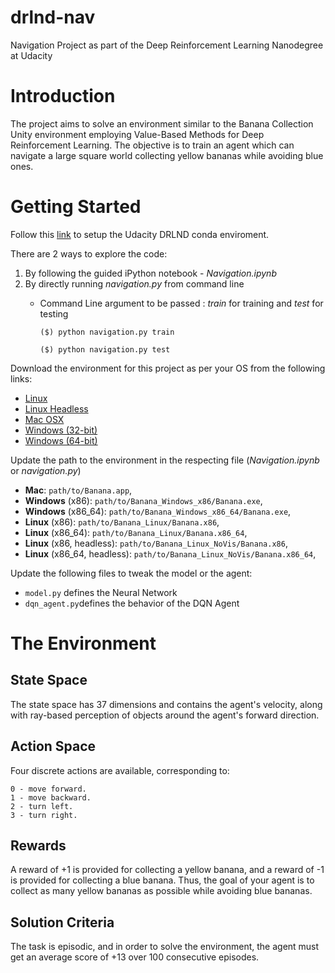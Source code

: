 # drlnd-nav
Navigation Project as part of the Deep Reinforcement Learning Nanodegree at Udacity

# Introduction
The project aims to solve an environment similar to the Banana Collection Unity environment employing Value-Based Methods for Deep Reinforcement Learning. The objective is to train an agent which can navigate a large square world collecting yellow bananas while avoiding blue ones.

# Getting Started
Follow this [link](https://github.com/udacity/deep-reinforcement-learning#dependencies) to setup the Udacity DRLND conda enviroment.

There are 2 ways to explore the code:
1. By following the guided iPython notebook - _Navigation.ipynb_
2. By directly running _navigation.py_ from command line
   * Command Line argument to be passed : _train_ for training and _test_ for testing
   
       `($) python navigation.py train`
   
       `($) python navigation.py test`
   
Download the environment for this project as per your OS from the following links:
- [Linux](https://s3-us-west-1.amazonaws.com/udacity-drlnd/P1/Banana/Banana_Linux.zip)
- [Linux Headless](https://s3-us-west-1.amazonaws.com/udacity-drlnd/P1/Banana/Banana_Linux_NoVis.zip)
- [Mac OSX](https://s3-us-west-1.amazonaws.com/udacity-drlnd/P1/Banana/Banana.app.zip)
- [Windows (32-bit)](https://s3-us-west-1.amazonaws.com/udacity-drlnd/P1/Banana/Banana_Windows_x86.zip)
- [Windows (64-bit)](https://s3-us-west-1.amazonaws.com/udacity-drlnd/P1/Banana/Banana_Windows_x86_64.zip)

Update the path to the environment in the respecting file (_Navigation.ipynb_ or _navigation.py_)    

- **Mac**: `path/to/Banana.app`,
- **Windows** (x86): `path/to/Banana_Windows_x86/Banana.exe`,
- **Windows** (x86_64): `path/to/Banana_Windows_x86_64/Banana.exe`,
- **Linux** (x86): `path/to/Banana_Linux/Banana.x86`,
- **Linux** (x86_64): `path/to/Banana_Linux/Banana.x86_64`,
- **Linux** (x86, headless): `path/to/Banana_Linux_NoVis/Banana.x86`,
- **Linux** (x86_64, headless): `path/to/Banana_Linux_NoVis/Banana.x86_64`,

Update the following files to tweak the model or the agent:
- `model.py` defines the Neural Network
- `dqn_agent.py`defines the behavior of the DQN Agent

# The Environment
## State Space
The state space has 37 dimensions and contains the agent's velocity, along with ray-based perception of objects around the agent's forward direction.

## Action Space
Four discrete actions are available, corresponding to:
```
0 - move forward.
1 - move backward.
2 - turn left.
3 - turn right.
```

## Rewards
A reward of +1 is provided for collecting a yellow banana, and a reward of -1 is provided for collecting a blue banana. Thus, the goal of your agent is to collect as many yellow bananas as possible while avoiding blue bananas.

## Solution Criteria
The task is episodic, and in order to solve the environment, the agent must get an average score of +13 over 100 consecutive episodes.
